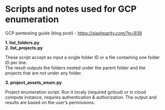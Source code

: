 # Scripts and notes used for GCP enumeration

GCP pentesting guide (blog post) - https://slashparity.com/?p=938

**1. list_folders.py**  
**2. list_projects.py**  

These script accept as input a single folder ID or a file containing one folder ID per line.  
The result outputs the folders nested under the parent folder and the projects that are not under any folder.  

**3. project_assets_enum.py**  

Project enumeration script. Run it localy (required gcloud) or in cloud compute instance, requires authentication & authorization. The output and results are based on the user’s permissions.


